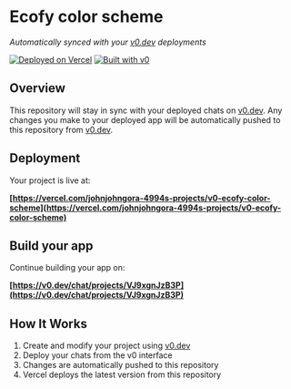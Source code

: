 # Ecofy color scheme

*Automatically synced with your [v0.dev](https://v0.dev) deployments*

[![Deployed on Vercel](https://img.shields.io/badge/Deployed%20on-Vercel-black?style=for-the-badge&logo=vercel)](https://vercel.com/johnjohngora-4994s-projects/v0-ecofy-color-scheme)
[![Built with v0](https://img.shields.io/badge/Built%20with-v0.dev-black?style=for-the-badge)](https://v0.dev/chat/projects/VJ9xgnJzB3P)

## Overview

This repository will stay in sync with your deployed chats on [v0.dev](https://v0.dev).
Any changes you make to your deployed app will be automatically pushed to this repository from [v0.dev](https://v0.dev).

## Deployment

Your project is live at:

**[https://vercel.com/johnjohngora-4994s-projects/v0-ecofy-color-scheme](https://vercel.com/johnjohngora-4994s-projects/v0-ecofy-color-scheme)**

## Build your app

Continue building your app on:

**[https://v0.dev/chat/projects/VJ9xgnJzB3P](https://v0.dev/chat/projects/VJ9xgnJzB3P)**

## How It Works

1. Create and modify your project using [v0.dev](https://v0.dev)
2. Deploy your chats from the v0 interface
3. Changes are automatically pushed to this repository
4. Vercel deploys the latest version from this repository